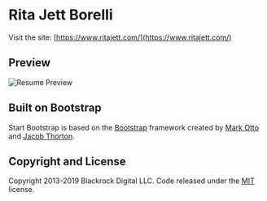 # Rita Jett Borelli 

Visit the site: [https://www.ritajett.com/](https://www.ritajett.com/)

## Preview
![Resume Preview](https://github.com/ritajett/ritajett.github.io/blob/master/img/ResumePreview.png?raw=true)


## Built on Bootstrap
Start Bootstrap is based on the [Bootstrap](http://getbootstrap.com/) framework created by [Mark Otto](https://twitter.com/mdo) and [Jacob Thorton](https://twitter.com/fat).

## Copyright and License

Copyright 2013-2019 Blackrock Digital LLC. Code released under the [MIT](https://github.com/BlackrockDigital/startbootstrap-resume/blob/gh-pages/LICENSE) license.
